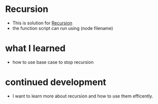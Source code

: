 # Recursion
- This  is  solution  for [Recursion](https://www.theodinproject.com/lessons/javascript-recursion)
- the function script can run using (node filename)
# what I learned
- how to use base case to stop recursion 
# continued development 
- I want to learn more about recursion and how to use them efficently.
